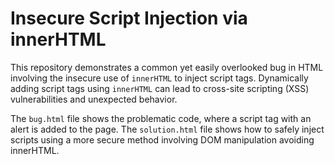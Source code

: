 # Insecure Script Injection via innerHTML

This repository demonstrates a common yet easily overlooked bug in HTML involving the insecure use of `innerHTML` to inject script tags.  Dynamically adding script tags using `innerHTML` can lead to cross-site scripting (XSS) vulnerabilities and unexpected behavior.

The `bug.html` file shows the problematic code, where a script tag with an alert is added to the page.  The `solution.html` file shows how to safely inject scripts using a more secure method involving DOM manipulation avoiding innerHTML.